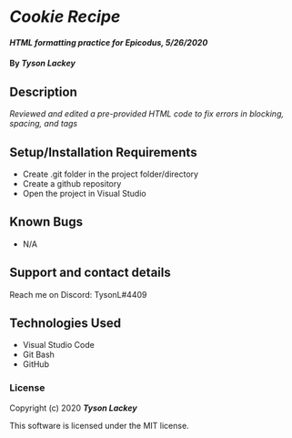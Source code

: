 #  _Cookie Recipe_

#### _HTML formatting practice for Epicodus, 5/26/2020_

#### By _**Tyson Lackey**_

## Description

_Reviewed and edited a pre-provided HTML code to fix errors in blocking, spacing, and tags_

## Setup/Installation Requirements

* Create .git folder in the project folder/directory
* Create a github repository
* Open the project in Visual Studio


## Known Bugs

* N/A

## Support and contact details

Reach me on Discord: TysonL#4409

## Technologies Used

* Visual Studio Code
* Git Bash
* GitHub

### License

Copyright (c) 2020 **_Tyson Lackey_**

This software is licensed under the MIT license.